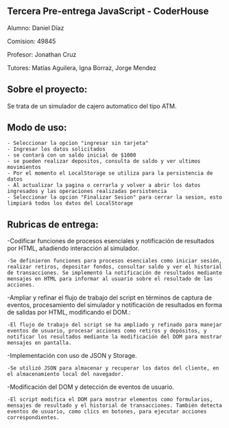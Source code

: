 ## Tercera Pre-entrega JavaScript - CoderHouse

Alumno: Daniel Díaz

Comision: 49845

Profesor: Jonathan Cruz

Tutores: Matías Aguilera, Igna Borraz, Jorge Mendez

## Sobre el proyecto:

Se trata de un simulador de cajero automatico del tipo ATM.

## Modo de uso:

	- Seleccionar la opcion "ingresar sin tarjeta"
	- Ingresar los datos solicitados
	- se contará con un saldo inicial de $1000
	- se pueden realizar depositos, consulta de saldo y ver ultimos movimientos
	- Por el momento el LocalStorage se utiliza para la persistencia de datos
	- Al actualizar la pagina o cerrarla y volver a abrir los datos ingresados y las operaciones realizadas persistencia
	- Seleccionar la opcion "Finalizar Sesion" para cerrar la sesion, esto limpiará todos los datos del LocalStorage

## Rubricas de entrega:

  -Codificar funciones de procesos esenciales y notificación de resultados por HTML, añadiendo interacción al simulador.
  
	-Se definieron funciones para procesos esenciales como iniciar sesión, realizar retiros, depositar fondos, consultar saldo y ver el historial de transacciones. Se implementó la notificación de resultados mediante mensajes en HTML para informar al usuario sobre el resultado de las acciones.
  
  -Ampliar y refinar el flujo de trabajo del script en términos de captura de eventos, procesamiento del simulador y notificación de resultados en forma de salidas por HTML, modificando el DOM.:
  
	-El flujo de trabajo del script se ha ampliado y refinado para manejar eventos de usuario, procesar acciones como retiros y depósitos, y notificar los resultados mediante la modificación del DOM para mostrar mensajes en pantalla.
  
  -Implementación con uso de JSON y Storage.
  
	-Se utilizó JSON para almacenar y recuperar los datos del cliente, en el almacenamiento local del navegador.
  
  -Modificación del DOM y detección de eventos de usuario.
  
	-El script modifica el DOM para mostrar elementos como formularios, mensajes de resultado y el historial de transacciones. También detecta eventos de usuario, como clics en botones, para ejecutar acciones correspondientes.
